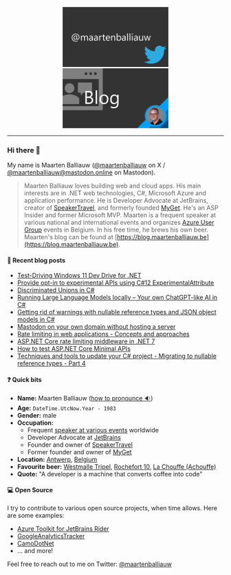 <div style="width:100%; text-align:center;">
    <a href="https://twitter.com/maartenballiauw" style="display: inline-block; margin: auto;">
      <img src="https://raw.githubusercontent.com/maartenba/maartenba/master/images/template/twitter.png" alt="Twitter @maartenballiauw" width="49%" />
    </a>
    <a href="https://blog.maartenballiauw.be/" style="display: inline-block; margin: auto;">
      <img src="https://raw.githubusercontent.com/maartenba/maartenba/master/images/template/blog.png" alt="Blog" width="49%" />
    </a>
</div>

<hr/>

### Hi there 👋

My name is Maarten Balliauw ([@maartenballiauw](https://twitter.com/maartenballiauw/) on X / [@maartenballiauw@mastodon.online](https://mastodon.online/@maartenballiauw) on Mastodon).

> Maarten Balliauw loves building web and cloud apps. His main interests are in .NET web technologies, C#, Microsoft Azure and application performance. He is Developer Advocate at JetBrains, creator of [SpeakerTravel](https://www.speaker.travel/), and formerly founded [MyGet](https://www.myget.org/). He's an ASP Insider and former Microsoft MVP. Maarten is a frequent speaker at various national and international events and organizes [Azure User Group](https://www.azug.be) events in Belgium. In his free time, he brews his own beer. Maarten's blog can be found at [https://blog.maartenballiauw.be](https://blog.maartenballiauw.be).

#### 📙 Recent blog posts
<!--START_SECTION:feed-->
* [Test-Driving Windows 11 Dev Drive for .NET](https:&#x2F;&#x2F;blog.maartenballiauw.be&#x2F;post&#x2F;2023&#x2F;11&#x2F;22&#x2F;test-driving-windows-11-dev-drive-for-dotnet.html)
* [Provide opt-in to experimental APIs using C#12 ExperimentalAttribute](https:&#x2F;&#x2F;blog.maartenballiauw.be&#x2F;post&#x2F;2023&#x2F;11&#x2F;08&#x2F;opt-in-to-experimental-apis-using-csharp-12-experimentalattribute.html)
* [Discriminated Unions in C#](https:&#x2F;&#x2F;blog.maartenballiauw.be&#x2F;post&#x2F;2023&#x2F;09&#x2F;18&#x2F;discriminated-unions-in-csharp.html)
* [Running Large Language Models locally – Your own ChatGPT-like AI in C#](https:&#x2F;&#x2F;blog.maartenballiauw.be&#x2F;post&#x2F;2023&#x2F;06&#x2F;15&#x2F;running-large-language-models-locally-your-own-chatgpt-like-ai-in-csharp.html)
* [Getting rid of warnings with nullable reference types and JSON object models in C#](https:&#x2F;&#x2F;blog.maartenballiauw.be&#x2F;post&#x2F;2023&#x2F;01&#x2F;12&#x2F;getting-rid-of-warnings-with-nullable-reference-types-and-json-object-models-in-csharp.html)
* [Mastodon on your own domain without hosting a server](https:&#x2F;&#x2F;blog.maartenballiauw.be&#x2F;post&#x2F;2022&#x2F;11&#x2F;05&#x2F;mastodon-own-donain-without-hosting-server.html)
* [Rate limiting in web applications - Concepts and approaches](https:&#x2F;&#x2F;blog.maartenballiauw.be&#x2F;post&#x2F;2022&#x2F;10&#x2F;03&#x2F;rate-limiting-web-applications-concepts-approaches.html)
* [ASP.NET Core rate limiting middleware in .NET 7](https:&#x2F;&#x2F;blog.maartenballiauw.be&#x2F;post&#x2F;2022&#x2F;09&#x2F;26&#x2F;aspnet-core-rate-limiting-middleware.html)
* [How to test ASP.NET Core Minimal APIs](https:&#x2F;&#x2F;blog.maartenballiauw.be&#x2F;post&#x2F;2022&#x2F;06&#x2F;07&#x2F;how-test-aspnetcore-minimal-apis.html)
* [Techniques and tools to update your C# project - Migrating to nullable reference types - Part 4](https:&#x2F;&#x2F;blog.maartenballiauw.be&#x2F;post&#x2F;2022&#x2F;05&#x2F;03&#x2F;techniques-and-tools-to-update-your-csharp-project-migrating-to-nullable-reference-types-part-4.html)
<!--END_SECTION:feed-->

#### ❓ Quick bits

* **Name:** Maarten Balliauw ([how to pronounce 🔉](https://github.com/maartenba/maartenba/raw/master/maarten-balliauw-name.mp3))
* **Age:** `DateTime.UtcNow.Year - 1983`
* **Gender:** male
* **Occupation:**
	* Frequent [speaker at various events](https://blog.maartenballiauw.be/talks-presentations.html) worldwide
	* Developer Advocate at [JetBrains](https://www.jetbrains.com/)
	* Founder and owner of [SpeakerTravel](https://www.speaker.travel/)
	* Former founder and owner of [MyGet](https://www.myget.org/)
* **Location:** [Antwerp](https://en.wikipedia.org/wiki/Antwerp/), [Belgium](https://en.wikipedia.org/wiki/Belgium)
* **Favourite beer:** [Westmalle Tripel](https://www.trappistwestmalle.be/en/page/tripel.aspx), [Rochefort 10](https://en.wikipedia.org/wiki/Brasserie_de_Rochefort), [La Chouffe (Achouffe)](https://en.wikipedia.org/wiki/Brasserie_d%27Achouffe)
* **Quote:** "A developer is a machine that converts coffee into code"

#### 💻 Open Source

I try to contribute to various open source projects, when time allows. Here are some examples:

* [Azure Toolkit for JetBrains Rider](https://github.com/JetBrains/azure-tools-for-intellij)
* [GoogleAnalyticsTracker](https://github.com/maartenba/GoogleAnalyticsTracker)
* [CamoDotNet](https://github.com/maartenba/CamoDotNet)
* ... and more!

Feel free to reach out to me on Twitter: [@maartenballiauw](https://twitter.com/maartenballiauw/)
